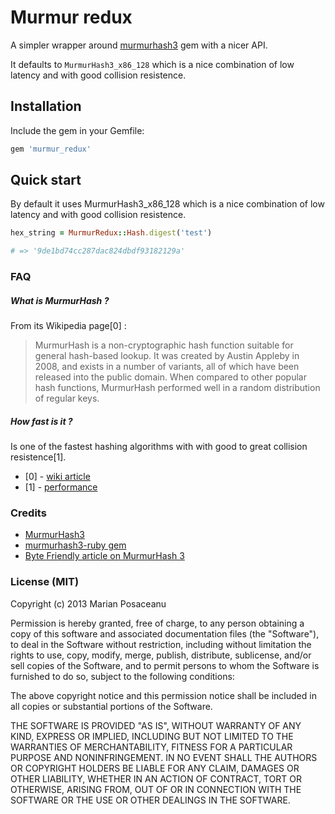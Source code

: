 # Murmur redux

A simpler wrapper around [murmurhash3](https://github.com/funny-falcon/murmurhash3-ruby) gem with a nicer API.

It defaults to `MurmurHash3_x86_128` which is a nice combination of low latency and with good collision resistence.

## Installation

Include the gem in your Gemfile:

```ruby
gem 'murmur_redux'
```

## Quick start

By default it uses MurmurHash3_x86_128 which is a nice combination of low latency and with good collision resistence.

```ruby
hex_string = MurmurRedux::Hash.digest('test')

# => '9de1bd74cc287dac824dbdf93182129a'
```

### FAQ

##### What is MurmurHash ?

From its Wikipedia page[0] :

>MurmurHash is a non-cryptographic hash function suitable for general hash-based lookup. It was created by Austin Appleby in 2008, and exists in a number of variants, all of which have been released into the public domain. When compared to other popular hash functions, MurmurHash performed well in a random distribution of regular keys.

##### How fast is it ?

Is one of the fastest hashing algorithms with with good to great collision resistence[1].

- [0] - [wiki article](http://en.wikipedia.org/wiki/MurmurHash)
- [1] - [performance](http://programmers.stackexchange.com/questions/49550/which-hashing-algorithm-is-best-for-uniqueness-and-speed)

### Credits

- [MurmurHash3](https://code.google.com/p/smhasher/wiki/MurmurHash3)
- [murmurhash3-ruby gem](https://github.com/funny-falcon/murmurhash3-ruby)
- [Byte Friendly article on MurmurHash 3](http://tech.tulentsev.com/2012/10/ruby-gem-for-murmurhash-3)

### License (MIT)

Copyright (c) 2013 Marian Posaceanu

Permission is hereby granted, free of charge, to any person obtaining a copy of this software and associated documentation files (the "Software"), to deal in the Software without restriction, including without limitation the rights to use, copy, modify, merge, publish, distribute, sublicense, and/or sell copies of the Software, and to permit persons to whom the Software is furnished to do so, subject to the following conditions:

The above copyright notice and this permission notice shall be included in all copies or substantial portions of the Software.

THE SOFTWARE IS PROVIDED "AS IS", WITHOUT WARRANTY OF ANY KIND, EXPRESS OR IMPLIED, INCLUDING BUT NOT LIMITED TO THE WARRANTIES OF MERCHANTABILITY, FITNESS FOR A PARTICULAR PURPOSE AND NONINFRINGEMENT. IN NO EVENT SHALL THE AUTHORS OR COPYRIGHT HOLDERS BE LIABLE FOR ANY CLAIM, DAMAGES OR OTHER LIABILITY, WHETHER IN AN ACTION OF CONTRACT, TORT OR OTHERWISE, ARISING FROM, OUT OF OR IN CONNECTION WITH THE SOFTWARE OR THE USE OR OTHER DEALINGS IN THE SOFTWARE.

